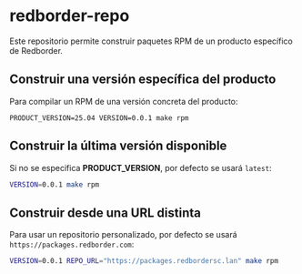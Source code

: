 # redborder-repo

Este repositorio permite construir paquetes RPM de un producto específico de Redborder.

## Construir una versión específica del producto
Para compilar un RPM de una versión concreta del producto:

```
PRODUCT_VERSION=25.04 VERSION=0.0.1 make rpm
```

## Construir la última versión disponible
Si no se especifica **PRODUCT_VERSION**, por defecto se usará `latest`:

```bash
VERSION=0.0.1 make rpm
```

## Construir desde una URL distinta
Para usar un repositorio personalizado, por defecto se usará `https://packages.redborder.com`:

```bash
VERSION=0.0.1 REPO_URL="https://packages.redbordersc.lan" make rpm
```
